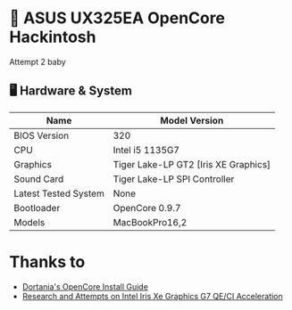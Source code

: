 # 🍎 ASUS UX325EA OpenCore Hackintosh

Attempt 2 baby

## 🖥️ Hardware & System

| Name | Model Version |
| -------- | ----------------------------- |
| BIOS Version | 320 |
| CPU | Intel i5 1135G7 |
| Graphics | Tiger Lake-LP GT2 [Iris XE Graphics] |
| Sound Card | Tiger Lake-LP SPI Controller |
| Latest Tested System | None |
| Bootloader | OpenCore 0.9.7 |
| Models | MacBookPro16,2 | 

# Thanks to

- [Dortania's OpenCore Install Guide](https://dortania.github.io/OpenCore-Install-Guide/)
- [Research and Attempts on Intel Iris Xe Graphics G7 QE/CI Acceleration](https://www.insanelymac.com/forum/topic/358305-80-solved-iris-xe-igpu-on-tiger-lake-successfully-loaded-icllp-frambuffer-and-vram-also-recognizes-1536mb-however-some-issues)